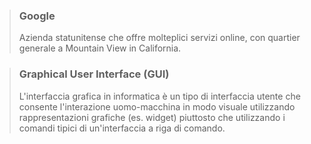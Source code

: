 >### Google
>Azienda statunitense che offre molteplici servizi online, con quartier generale a Mountain View in California.

>### Graphical User Interface (GUI)
>L'interfaccia grafica in informatica è un tipo di interfaccia utente che consente l'interazione uomo-macchina in modo visuale utilizzando rappresentazioni grafiche (es. widget) piuttosto che utilizzando i comandi tipici di un'interfaccia a riga di comando. 
